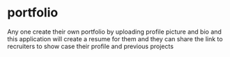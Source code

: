 # portfolio
Any one create their own portfolio by uploading profile picture and bio and this application will create a resume for them and they can share the link to recruiters to show case their profile and previous projects
